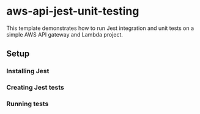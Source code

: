 # aws-api-jest-unit-testing

This template demonstrates how to run Jest integration and unit tests on a simple AWS API gateway and Lambda project.

## Setup

### Installing Jest


### Creating Jest tests


### Running tests



